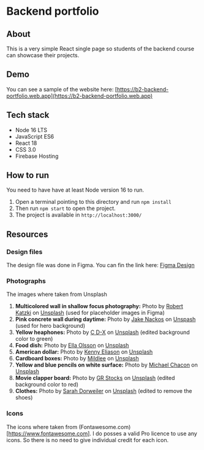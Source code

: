 # Backend portfolio

## About

This is a very simple React single page so students of the backend course can showcase their projects.

## Demo

You can see a sample of the website here: [https://b2-backend-portfolio.web.app](https://b2-backend-portfolio.web.app)

## Tech stack

- Node 16 LTS
- JavaScript ES6
- React 18
- CSS 3.0
- Firebase Hosting

## How to run

You need to have have at least Node version 16 to run.

1. Open a terminal pointing to this directory and run `npm install`
1. Then run `npm start` to open the project.
1. The project is available in `http://localhost:3000/`

## Resources

### Design files

The design file was done in Figma. You can fin the link here: [Figma Design](https://www.figma.com/file/6xH96HnLrLpmKl8ax33btc/Backend-developer-portfolio?type=design&node-id=1%3A2&mode=design&t=JfsMQzhwxVzKRiWF-1)

### Photographs

The images where taken from Unsplash

1. **Multicolored wall in shallow focus photography:** Photo by [Robert Katzki](https://unsplash.com/@ro_ka?utm_source=unsplash&utm_medium=referral&utm_content=creditCopyText) on [Unsplash](https://unsplash.com/photos/jbtfM0XBeRc?utm_source=unsplash&utm_medium=referral&utm_content=creditCopyText) (used for placeholder images in Figma)
1. **Pink concrete wall during daytime:** Photo by [Jake Nackos](https://unsplash.com/@jakenackos?utm_source=unsplash&utm_medium=referral&utm_content=creditCopyText) on [Unspash](https://unsplash.com/photos/NCzzlr9B8tA?utm_source=unsplash&utm_medium=referral&utm_content=creditCopyText) (used for hero background)
1. **Yellow heaphones:** Photo by [C D-X](https://unsplash.com/@cdx2?utm_source=unsplash&utm_medium=referral&utm_content=creditCopyText) on [Unsplash](https://unsplash.com/photos/PDX_a_82obo?utm_source=unsplash&utm_medium=referral&utm_content=creditCopyText) (edited background color to green)
1. **Food dish:** Photo by [Ella Olsson](https://unsplash.com/@ellaolsson?utm_source=unsplash&utm_medium=referral&utm_content=creditCopyText) on [Unsplash](https://unsplash.com/photos/mmnKI8kMxpc?utm_source=unsplash&utm_medium=referral&utm_content=creditCopyText)
1. **American dollar:** Photo by [Kenny Eliason](https://unsplash.com/@neonbrand?utm_source=unsplash&utm_medium=referral&utm_content=creditCopyText) on [Unsplash](https://unsplash.com/photos/8fDhgAN5zG0?utm_source=unsplash&utm_medium=referral&utm_content=creditCopyText)
1. **Cardboard boxes:** Photo by [Mildlee](https://unsplash.com/@mildlee?utm_source=unsplash&utm_medium=referral&utm_content=creditCopyText) on [Unsplash](https://unsplash.com/photos/8N6z4yXUkwY?utm_source=unsplash&utm_medium=referral&utm_content=creditCopyText)
1. **Yellow and blue pencils on white surface:** Photo by [Michael Chacon](https://unsplash.com/@cloudsrest?utm_source=unsplash&utm_medium=referral&utm_content=creditCopyText) on [Unsplash](https://unsplash.com/photos/sH9GxYOZKMw?utm_source=unsplash&utm_medium=referral&utm_content=creditCopyText)
1. **Movie clapper board:** Photo by [GR Stocks](https://unsplash.com/@grstocks?utm_source=unsplash&utm_medium=referral&utm_content=creditCopyText) on [Unsplash](https://unsplash.com/photos/q8P8YoR6erg?utm_source=unsplash&utm_medium=referral&utm_content=creditCopyText) (edited background color to red)
1. **Clothes:** Photo by [Sarah Dorweiler](https://unsplash.com/@sarahdorweiler?utm_source=unsplash&utm_medium=referral&utm_content=creditCopyText) on [Unsplash](https://unsplash.com/photos/gUPiTDBdRe4?utm_source=unsplash&utm_medium=referral&utm_content=creditCopyText) (edited to remove the shoes)

### Icons

The icons where taken from (Fontawesome.com)[https://www.fontawesome.com]. I do posses a valid Pro licence to use any icons. So there is no need to give individual credit for each icon.
